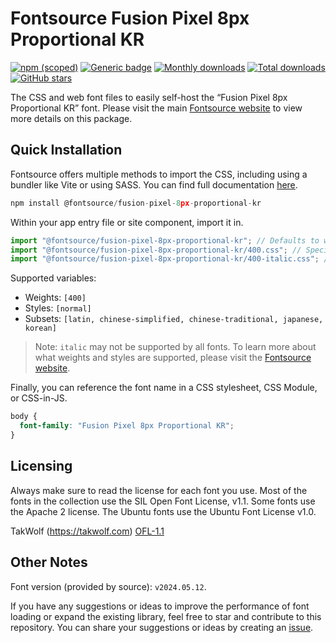 # Fontsource Fusion Pixel 8px Proportional KR

[![npm (scoped)](https://img.shields.io/npm/v/@fontsource/fusion-pixel-8px-proportional-kr?color=brightgreen)](https://www.npmjs.com/package/@fontsource/fusion-pixel-8px-proportional-kr) [![Generic badge](https://img.shields.io/badge/fontsource-passing-brightgreen)](https://github.com/fontsource/fontsource) [![Monthly downloads](https://badgen.net/npm/dm/@fontsource/fusion-pixel-8px-proportional-kr)](https://github.com/fontsource/fontsource) [![Total downloads](https://badgen.net/npm/dt/@fontsource/fusion-pixel-8px-proportional-kr)](https://github.com/fontsource/fontsource) [![GitHub stars](https://img.shields.io/github/stars/fontsource/fontsource.svg?style=social&label=Star)](https://github.com/fontsource/fontsource/stargazers)

The CSS and web font files to easily self-host the “Fusion Pixel 8px Proportional KR” font. Please visit the main [Fontsource website](https://fontsource.org/fonts/fusion-pixel-8px-proportional-kr) to view more details on this package.

## Quick Installation

Fontsource offers multiple methods to import the CSS, including using a bundler like Vite or using SASS. You can find full documentation [here](https://fontsource.org/docs/getting-started/introduction).

```javascript
npm install @fontsource/fusion-pixel-8px-proportional-kr
```

Within your app entry file or site component, import it in.

```javascript
import "@fontsource/fusion-pixel-8px-proportional-kr"; // Defaults to weight 400
import "@fontsource/fusion-pixel-8px-proportional-kr/400.css"; // Specify weight
import "@fontsource/fusion-pixel-8px-proportional-kr/400-italic.css"; // Specify weight and style
```

Supported variables:
- Weights: `[400]`
- Styles: `[normal]`
- Subsets: `[latin, chinese-simplified, chinese-traditional, japanese, korean]`

> Note: `italic` may not be supported by all fonts. To learn more about what weights and styles are supported, please visit the [Fontsource website](https://fontsource.org/fonts/fusion-pixel-8px-proportional-kr).

Finally, you can reference the font name in a CSS stylesheet, CSS Module, or CSS-in-JS.

```css
body {
  font-family: "Fusion Pixel 8px Proportional KR";
}
```

## Licensing
Always make sure to read the license for each font you use. Most of the fonts in the collection use the SIL Open Font License, v1.1. Some fonts use the Apache 2 license. The Ubuntu fonts use the Ubuntu Font License v1.0.

TakWolf (https://takwolf.com)
[OFL-1.1](https://raw.githubusercontent.com/TakWolf/fusion-pixel-font/master/LICENSE-OFL)

## Other Notes
Font version (provided by source): `v2024.05.12`.

If you have any suggestions or ideas to improve the performance of font loading or expand the existing library, feel free to star and contribute to this repository. You can share your suggestions or ideas by creating an [issue](https://github.com/fontsource/fontsource/issues).
